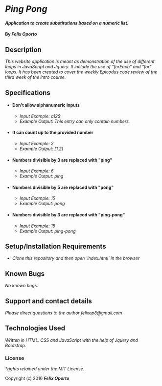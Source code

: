# _Ping Pong_

#### _Application to create substitutions based on a numeric list._

#### By _**Felix Oporto**_

## Description

_This website application is meant as demonstration of the use of  different loops in JavaScript and Jquery. It include the use of "forEach" and "for" loops. It has been created to cover the weekly Epicodus code review of the third week of the intro course._

## Specifications


* #### Don't allow alphanumeric inputs
    * _Input Example: a12$_
    * _Example Output: This entry can only contain numbers._
* #### It can count up to the provided number
    * _Input Example: 2_
    * _Example Output: [1,2]_
* #### Numbers divisible by 3 are replaced with "ping"
    * _Input Example: 6_
    * _Example Output: ping_
* #### Numbers divisible by 5 are replaced with "pong"
    * _Input Example: 15_
    * _Example Output: pong_
* #### Numbers divisible by 3 are replaced with "ping-pong"
    * _Input Example: 15_
    * _Example Output: ping-pong_
## Setup/Installation Requirements

* _Clone this repository and then open 'index.html' in the browser_

## Known Bugs

_No known bugs._

## Support and contact details

_Please direct questions  to the author felixop8@gmail.com_

## Technologies Used

_Written in HTML, CSS and JavaScript with the help of Jquery and Bootstrap._

### License

_*rights retained under the MIT License._

Copyright (c) 2016 **_Felix Oporto_**
